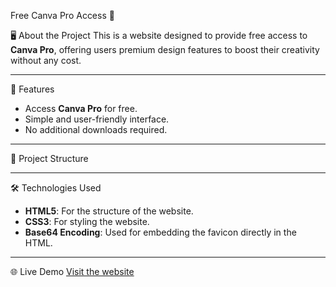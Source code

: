  Free Canva Pro Access 🌟

 🖥️ About the Project
This is a website designed to provide free access to **Canva Pro**, offering users premium design features to boost their creativity without any cost.

---

 🚀 Features
- Access **Canva Pro** for free.
- Simple and user-friendly interface.
- No additional downloads required.

---

 📂 Project Structure

---

 🛠️ Technologies Used
- **HTML5**: For the structure of the website.
- **CSS3**: For styling the website.
- **Base64 Encoding**: Used for embedding the favicon directly in the HTML.

---

 🌐 Live Demo
[Visit the website]([https://abooelnaga.github.io/CanvaPro/])

